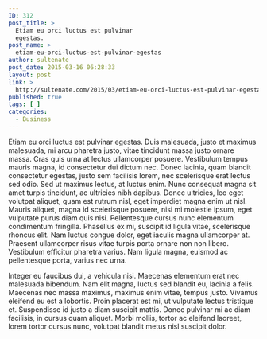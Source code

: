 ```yaml
---
ID: 312
post_title: >
  Etiam eu orci luctus est pulvinar
  egestas.
post_name: >
  etiam-eu-orci-luctus-est-pulvinar-egestas
author: sultenate
post_date: 2015-03-16 06:28:33
layout: post
link: >
  http://sultenate.com/2015/03/etiam-eu-orci-luctus-est-pulvinar-egestas
published: true
tags: [ ]
categories:
  - Business
---
```

Etiam eu orci luctus est pulvinar egestas. Duis malesuada, justo et maximus malesuada, mi arcu pharetra justo, vitae tincidunt massa justo ornare massa. Cras quis urna at lectus ullamcorper posuere. Vestibulum tempus mauris magna, id consectetur dui dictum nec. Donec lacinia, quam blandit consectetur egestas, justo sem facilisis lorem, nec scelerisque erat lectus sed odio. Sed ut maximus lectus, at luctus enim. Nunc consequat magna sit amet turpis tincidunt, ac ultricies nibh dapibus. Donec ultricies, leo eget volutpat aliquet, quam est rutrum nisl, eget imperdiet magna enim ut nisl. Mauris aliquet, magna id scelerisque posuere, nisi mi molestie ipsum, eget vulputate purus diam quis nisi. Pellentesque cursus nunc elementum condimentum fringilla. Phasellus ex mi, suscipit id ligula vitae, scelerisque rhoncus elit. Nam luctus congue dolor, eget iaculis magna ullamcorper at. Praesent ullamcorper risus vitae turpis porta ornare non non libero. Vestibulum efficitur pharetra varius. Nam ligula magna, euismod ac pellentesque porta, varius nec urna.

Integer eu faucibus dui, a vehicula nisi. Maecenas elementum erat nec malesuada bibendum. Nam elit magna, luctus sed blandit eu, lacinia a felis. Maecenas nec massa maximus, maximus enim vitae, tempus justo. Vivamus eleifend eu est a lobortis. Proin placerat est mi, ut vulputate lectus tristique et. Suspendisse id justo a diam suscipit mattis. Donec pulvinar mi ac diam facilisis, in cursus quam aliquet. Morbi mollis, tortor ac eleifend laoreet, lorem tortor cursus nunc, volutpat blandit metus nisl suscipit dolor.